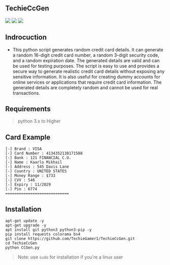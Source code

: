 ## TechieCcGen

<a href="https://youtube.com/@techiegamer007"><img src="https://img.shields.io/badge/YouTube-FF0000?style=for-the-badge&logo=youtube&logoColor=white"></a>
<a href="https://www.instagram.com/dhruv_choudhary_08/"> <img src="https://img.shields.io/badge/Instagram-E4405F?style=for-the-badge&logo=instagram&logoColor=white"></a>
<a href="https://telegram.me/+fv8WCXxEItE4ZTFl" > <img src="https://img.shields.io/badge/Telegram-1DA1F2?style=for-the-badge&logo=Telegram&logoColor=white"> </a>

## Indrocuction

+ This python script generates random credit card details. It can generate a random 16-digit credit card number, a random 3-digit security code, and a random expiration date. The generated details are valid and can be used for testing purposes. The script is easy to use and provides a secure way to generate realistic credit card details without exposing any sensitive information. It is also useful for creating dummy accounts for online services or applications that require credit card information. The generated details are completely random and cannot be used for real transactions.

## Requirements

> python 3.x to Higher 

## Card Example

```
[-] Brand : VISA                                                                         
[-] Card Number : 4134352138171588                                                       
[-] Bank : 121 FINANCIAL C.U.                                                                  
[-] Name : Kaarlo Mikhail                                                                             
[-] Address : 545 Davis Lane                                                                          
[-] Country : UNITED STATES                                                                                    
[-] Money Range : $733                                                                                         
[-] CVV : 546                                                                                                  
[-] Expiry : 11/2029                                                                                                                 
[-] Pin : 6774                                                                                                                       
============================  
```

## Installation

```
apt-get update -y
apt-get upgrade -y
apt install git python3 python3-pip -y
pip install requests colorama bs4
git clone https://github.com/TechieGamer1/TechieCcGen.git
cd TechieCcGen
python CCGen.py

```

> Note: use ` sudo ` for installation if you're a linux user



